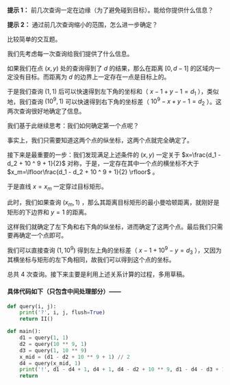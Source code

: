**提示 1：** 前几次查询一定在边缘（为了避免碰到目标）。能给你提供什么信息？

**提示 2：** 通过前几次查询缩小的范围，怎么进一步确定？

比较简单的交互题。

我们先考虑每一次查询给我们提供了什么信息。

如果我们在点 $(x,y)$ 处的查询得到了 $d$ 的结果，那么在距离 $[0,d-1]$ 的区域内一定没有目标。而距离为 $d$ 的边界上一定存在一点是目标上的。

于是我们查询 $(1,1)$ 后可以快速得到左下角的坐标和（ $x-1+y-1=d_1$ ），类似地，我们查询 $(10^9,1)$ 可以快速得到右下角的坐标差（ $10^9-x+y-1=d_2$ ）。这两次查询很好地确定了信息。

我们基于此继续思考：我们如何确定第一个点呢？

事实上，我们只需要知道这两个点的纵坐标，这两个点就完全确定了。

接下来是最重要的一步：我们发现满足上述条件的 $(x,y)$ 一定关于 $x=\frac{d_1 - d_2 + 10 ^ 9 + 1}{2}$ 对称，于是，一定存在其中一个点的横坐标不大于 $x_m=\lfloor\frac{d_1 - d_2 + 10 ^ 9 + 1}{2} \rfloor$ 。

于是直线 $x=x_m$ 一定穿过目标矩形。

此时，我们如果查询 $(x_m,1)$ ，那么其距离目标矩形的最小曼哈顿距离，就刚好是矩形的下边界和 $y=1$ 的距离。

这样我们就确定了左下角和右下角的纵坐标，进而确定了这两个点。最后我们只需要再确定一个点即可。

我们可以直接查询 $(1,10^9)$ 得到左上角的坐标差（ $x-1+10^9-y=d_3$ ），又因为其横坐标与矩形的左下角相同，故我们可以得到这个点的坐标。

总共 $4$ 次查询。接下来主要是利用上述关系计算的过程，多用草稿。

#### 具体代码如下（只包含中间处理部分）——

```Python []
def query(i, j):
    print('?', i, j, flush=True)
    return II()

def main():
    d1 = query(1, 1)
    d2 = query(10 ** 9, 1)
    d3 = query(1, 10 ** 9)
    x_mid = (d1 - d2 + 10 ** 9 + 1) // 2
    d4 = query(x_mid, 1)
    print('!', d1 - d4 + 1, d4 + 1, d4 - d2 + 10 ** 9, d1 - d4 - d3 + 10 ** 9)
    return
```